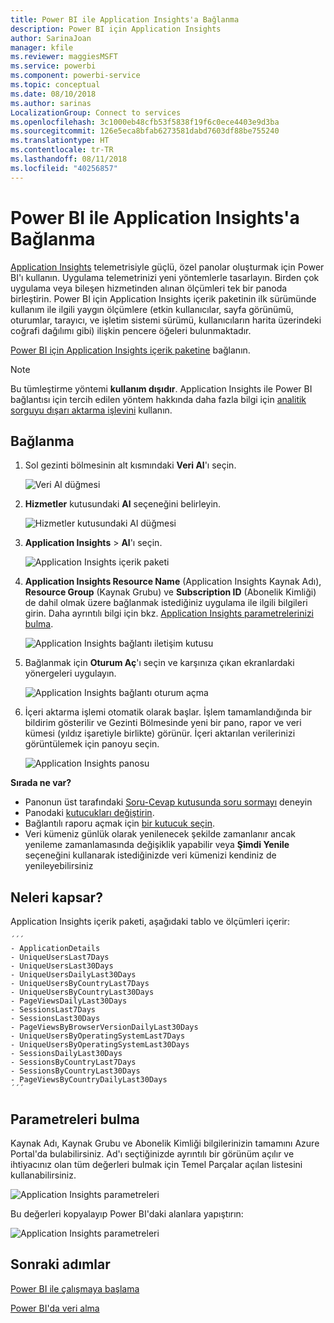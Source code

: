```yaml
---
title: Power BI ile Application Insights'a Bağlanma
description: Power BI için Application Insights
author: SarinaJoan
manager: kfile
ms.reviewer: maggiesMSFT
ms.service: powerbi
ms.component: powerbi-service
ms.topic: conceptual
ms.date: 08/10/2018
ms.author: sarinas
LocalizationGroup: Connect to services
ms.openlocfilehash: 3c1000eb48cfb53f5838f19f6c0ece4403e9d3ba
ms.sourcegitcommit: 126e5eca8bfab6273581dabd7603df88be755240
ms.translationtype: HT
ms.contentlocale: tr-TR
ms.lasthandoff: 08/11/2018
ms.locfileid: "40256857"
---
```

# <a name="connect-to-application-insights-with-power-bi"></a>Power BI ile Application Insights'a Bağlanma
[Application Insights](https://azure.microsoft.com/documentation/articles/app-insights-overview/) telemetrisiyle güçlü, özel panolar oluşturmak için Power BI'ı kullanın. Uygulama telemetrinizi yeni yöntemlerle tasarlayın. Birden çok uygulama veya bileşen hizmetinden alınan ölçümleri tek bir panoda birleştirin. Power BI için Application Insights içerik paketinin ilk sürümünde kullanım ile ilgili yaygın ölçümlere (etkin kullanıcılar, sayfa görünümü, oturumlar, tarayıcı, ve işletim sistemi sürümü, kullanıcıların harita üzerindeki coğrafi dağılımı gibi) ilişkin pencere öğeleri bulunmaktadır.

[Power BI için Application Insights içerik paketine](https://app.powerbi.com/getdata/services/application-insights) bağlanın.

>[!NOTE]
>Bu tümleştirme yöntemi **kullanım dışıdır**. Application Insights ile Power BI bağlantısı için tercih edilen yöntem hakkında daha fazla bilgi için [analitik sorguyu dışarı aktarma işlevini](https://docs.microsoft.com/azure/application-insights/app-insights-export-power-bi#export-analytics-queries) kullanın.

## <a name="how-to-connect"></a>Bağlanma
1. Sol gezinti bölmesinin alt kısmındaki **Veri Al**'ı seçin.
   
    ![Veri Al düğmesi](media/service-connect-to-application-insights/pbi_getdata.png)
2. **Hizmetler** kutusundaki **Al** seçeneğini belirleyin.
   
    ![Hizmetler kutusundaki Al düğmesi](media/service-connect-to-application-insights/pbi_getservices.png)
3. **Application Insights** > **Al**'ı seçin.
   
    ![Application Insights içerik paketi](media/service-connect-to-application-insights/appinsights.png)
4. **Application Insights Resource Name** (Application Insights Kaynak Adı), **Resource Group** (Kaynak Grubu) ve **Subscription ID** (Abonelik Kimliği) de dahil olmak üzere bağlanmak istediğiniz uygulama ile ilgili bilgileri girin. Daha ayrıntılı bilgi için bkz. [Application Insights parametrelerinizi bulma](#FindingAppInsightsParams).
   
    ![Application Insights bağlantı iletişim kutusu](media/service-connect-to-application-insights/pbi_contpkappinsitconnectndialog.png)    
5. Bağlanmak için **Oturum Aç**'ı seçin ve karşınıza çıkan ekranlardaki yönergeleri uygulayın.
   
    ![Application Insights bağlantı oturum açma](media/service-connect-to-application-insights/pbi_contpkappinsitconnectn2.png)
6. İçeri aktarma işlemi otomatik olarak başlar. İşlem tamamlandığında bir bildirim gösterilir ve Gezinti Bölmesinde yeni bir pano, rapor ve veri kümesi (yıldız işaretiyle birlikte) görünür.  İçeri aktarılan verilerinizi görüntülemek için panoyu seçin.
   
    ![Application Insights panosu](media/service-connect-to-application-insights/pbi_contpkappinsitdash.png)

**Sırada ne var?**

* Panonun üst tarafındaki [Soru-Cevap kutusunda soru sormayı](power-bi-q-and-a.md) deneyin
* Panodaki [kutucukları değiştirin](service-dashboard-edit-tile.md).
* Bağlantılı raporu açmak için [bir kutucuk seçin](service-dashboard-tiles.md).
* Veri kümeniz günlük olarak yenilenecek şekilde zamanlanır ancak yenileme zamanlamasında değişiklik yapabilir veya **Şimdi Yenile** seçeneğini kullanarak istediğinizde veri kümenizi kendiniz de yenileyebilirsiniz

## <a name="whats-included"></a>Neleri kapsar?
Application Insights içerik paketi, aşağıdaki tablo ve ölçümleri içerir:  

    ´´´
    - ApplicationDetails  
    - UniqueUsersLast7Days   
    - UniqueUsersLast30Days   
    - UniqueUsersDailyLast30Days  
    - UniqueUsersByCountryLast7Days  
    - UniqueUsersByCountryLast30Days   
    - PageViewsDailyLast30Days   
    - SessionsLast7Days   
    - SessionsLast30Days  
    - PageViewsByBrowserVersionDailyLast30Days   
    - UniqueUsersByOperatingSystemLast7Days   
    - UniqueUsersByOperatingSystemLast30Days    
    - SessionsDailyLast30Days   
    - SessionsByCountryLast7Days   
    - SessionsByCountryLast30Days   
    - PageViewsByCountryDailyLast30Days  
    ´´´ 

<a name="FindingAppInsightsParams"></a>

## <a name="finding-parameters"></a>Parametreleri bulma
Kaynak Adı, Kaynak Grubu ve Abonelik Kimliği bilgilerinizin tamamını Azure Portal'da bulabilirsiniz. Ad'ı seçtiğinizde ayrıntılı bir görünüm açılır ve ihtiyacınız olan tüm değerleri bulmak için Temel Parçalar açılan listesini kullanabilirsiniz.

![Application Insights parametreleri](media/service-connect-to-application-insights/pbi_contpkappinsitparams.png)

Bu değerleri kopyalayıp Power BI'daki alanlara yapıştırın:

![Application Insights parametreleri](media/service-connect-to-application-insights/pbi_contpkappinsitparam2.png)

## <a name="next-steps"></a>Sonraki adımlar
[Power BI ile çalışmaya başlama](service-get-started.md)

[Power BI'da veri alma](service-get-data.md)

